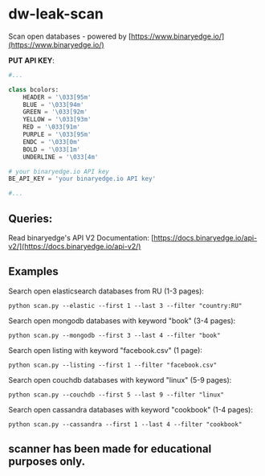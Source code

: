 # dw-leak-scan
Scan open databases - powered by [https://www.binaryedge.io/](https://www.binaryedge.io/)

**PUT API KEY**:
```python
#...

class bcolors:
    HEADER = '\033[95m'
    BLUE = '\033[94m'
    GREEN = '\033[92m'
    YELLOW = '\033[93m'
    RED = '\033[91m'
    PURPLE = '\033[95m'
    ENDC = '\033[0m'
    BOLD = '\033[1m'
    UNDERLINE = '\033[4m'

# your binaryedge.io API key
BE_API_KEY = 'your binaryedge.io API key'

#...
```

## Queries:
Read binaryedge's API V2 Documentation:
[https://docs.binaryedge.io/api-v2/](https://docs.binaryedge.io/api-v2/)

## Examples
Search open elasticsearch databases from RU (1-3 pages):
```console
python scan.py --elastic --first 1 --last 3 --filter "country:RU"
```

Search open mongodb databases with keyword "book" (3-4 pages):
```console
python scan.py --mongodb --first 3 --last 4 --filter "book"
```

Search open listing with keyword "facebook.csv" (1 page):
```console
python scan.py --listing --first 1 --filter "facebook.csv"
```

Search open couchdb databases with keyword "linux" (5-9 pages):
```console
python scan.py --couchdb --first 5 --last 9 --filter "linux"
```
Search open cassandra databases with keyword "cookbook" (1-4 pages):
```console
python scan.py --cassandra --first 1 --last 4 --filter "cookbook"
```

## scanner has been made for educational purposes only.